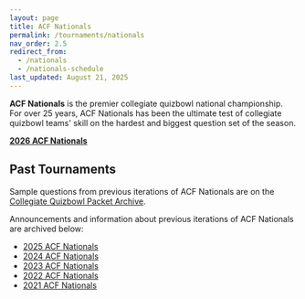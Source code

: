 ```yaml
---
layout: page
title: ACF Nationals
permalink: /tournaments/nationals
nav_order: 2.5
redirect_from:
  - /nationals
  - /nationals-schedule
last_updated: August 21, 2025
---
```


**ACF Nationals** is the premier collegiate quizbowl national championship. For over 25 years, ACF Nationals has been the ultimate test of collegiate quizbowl teams' skill on the hardest and biggest question set of the season.

**[2026 ACF Nationals](2026)**

## Past Tournaments

Sample questions from previous iterations of ACF Nationals are on the [Collegiate Quizbowl Packet Archive](https://hsquizbowl.org/db/questionsets/search/?name=ACF+Nationals&col=1&season=&archived=y).

Announcements and information about previous iterations of ACF Nationals are archived below:

* [2025 ACF Nationals](2025)
* [2024 ACF Nationals](2024)
* [2023 ACF Nationals](2023)
* [2022 ACF Nationals](2022)
* [2021 ACF Nationals](2021)
